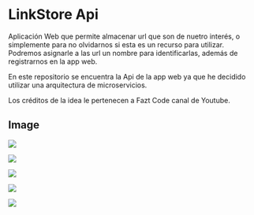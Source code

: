 LinkStore Api
=============
Aplicación Web que permite almacenar url que son de nuetro interés, o simplemente para no olvidarnos si esta es un recurso para utilizar. Podremos asignarle a las url un nombre para identificarlas, además de registrarnos en la app web.

En este repositorio se encuentra la Api de la app web ya que he decidido utilizar una arquitectura de microservicios.

Los créditos de la idea le pertenecen a Fazt Code canal de Youtube.

Image
-------------

![](https://i.imgur.com/VVZfYK8.png)

![](https://i.imgur.com/z3WkUp4.png)

![](https://i.imgur.com/QiWwjGr.png)

![](https://i.imgur.com/u5eDSyf.png)

![](https://i.imgur.com/0cn3BLB.png)
